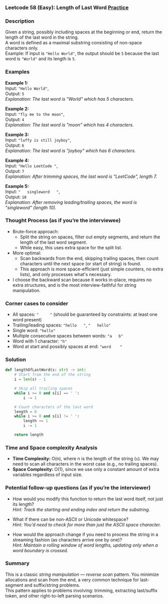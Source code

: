 ### Leetcode 58 (Easy): Length of Last Word [Practice](https://leetcode.com/problems/length-of-last-word)

### Description  
Given a string, possibly including spaces at the beginning or end, return the length of the last word in the string.  
A word is defined as a maximal substring consisting of non-space characters only.  
Example: If input is `"Hello World"`, the output should be `5` because the last word is `"World"` and its length is `5`.

### Examples  

**Example 1:**  
Input: `"Hello World"`,  
Output: `5`  
*Explanation: The last word is "World" which has 5 characters.*

**Example 2:**  
Input: `"fly me to the moon"`,  
Output: `4`  
*Explanation: The last word is "moon" which has 4 characters.*

**Example 3:**  
Input: `"luffy is still joyboy"`,  
Output: `6`  
*Explanation: The last word is "joyboy" which has 6 characters.*

**Example 4:**  
Input: `"Hello LeetCode "`,  
Output: `7`  
*Explanation: After trimming spaces, the last word is "LeetCode", length 7.*

**Example 5:**  
Input: `"   singleword   "`,  
Output: `10`  
*Explanation: After removing leading/trailing spaces, the word is "singleword" (length 10).*

### Thought Process (as if you’re the interviewee)  
- Brute-force approach:  
  - Split the string on spaces, filter out empty segments, and return the length of the last word segment.  
  - While easy, this uses extra space for the split list.
- More optimal:  
  - Scan backwards from the end, skipping trailing spaces, then count characters until the next space (or start of string) is found.  
  - This approach is more space-efficient (just simple counters, no extra lists), and only processes what's necessary.
- I choose the backward scan because it works in-place, requires no extra structures, and is the most interview-faithful for string manipulation.

### Corner cases to consider  
- All spaces: `"     "` (should be guaranteed by constraints: at least one word present)
- Trailing/leading spaces: `"hello   "`, `"   hello"`
- Single word: `"hello"`
- Multiple consecutive spaces between words: `"a   b"`
- Word with 1 character: `"h"`
- Word at start and possibly spaces at end: `"word    "`

### Solution

```python
def lengthOfLastWord(s: str) -> int:
    # Start from the end of the string
    i = len(s) - 1

    # Skip all trailing spaces
    while i >= 0 and s[i] == ' ':
        i -= 1

    # Count characters of the last word
    length = 0
    while i >= 0 and s[i] != ' ':
        length += 1
        i -= 1

    return length
```

### Time and Space complexity Analysis  

- **Time Complexity:** O(n), where n is the length of the string (`s`). We may need to scan all characters in the worst case (e.g., no trailing spaces).
- **Space Complexity:** O(1), since we use only a constant amount of extra variables regardless of input size.

### Potential follow-up questions (as if you’re the interviewer)  

- How would you modify this function to return the last word itself, not just its length?  
  *Hint: Track the starting and ending index and return the substring.*

- What if there can be non-ASCII or Unicode whitespace?  
  *Hint: You'd need to check for more than just the ASCII space character.*

- How would the approach change if you need to process the string in a streaming fashion (as characters arrive one by one)?  
  *Hint: Maintain a rolling window of word lengths, updating only when a word boundary is crossed.*

### Summary
This is a classic *string manipulation — reverse scan* pattern. You minimize allocations and scan from the end, a very common technique for last-segment and suffix/string problems.  
This pattern applies to problems involving: trimming, extracting last/suffix token, and other right-to-left parsing scenarios.